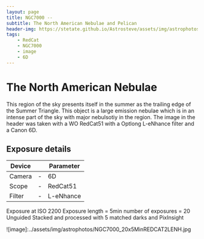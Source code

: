 ```yaml
---
layout: page
title: NGC7000 -- 
subtitle: The North American Nebulae and Pelican
header-img: https://stetate.github.io/Astrosteve/assets/img/astrophotos/NGC7000_20x5MinREDCAT2LENH.jpg
tags: 
    - RedCat
    - NGC7000
    - image
    - 6D
---
```

# The North American Nebulae

This region of the sky presents itself in the summer as the trailing edge of the Summer Triangle. This object is a large emission nebulae which is in an intense part of the sky with major nebulsotiy in the region. 
The image in the header was taken with a WO RedCat51 with a Optlong L-eNhance filter and a Canon 6D.

## Exposure details

| Device | | Parameter|
|--------| - |----------|
| Camera | - | 6D |
| Scope | - | RedCat51 |
| Filter | - | L-eNhance |

Exposure at ISO 2200
Exposure length = 5min
number of exposures = 20
Unguided
Stacked and processed with 5 matched darks and PixInsight

![image]:../assets/img/astrophotos/NGC7000_20x5MinREDCAT2LENH.jpg

